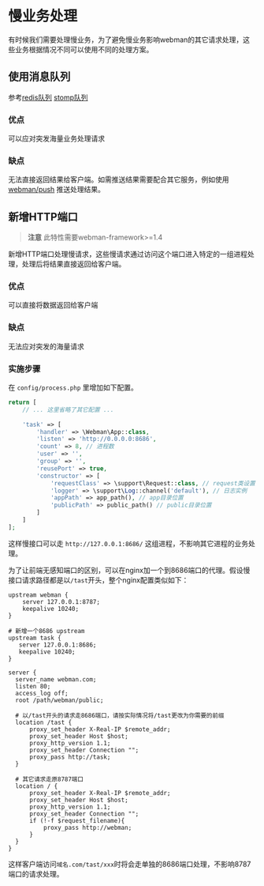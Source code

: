 # 慢业务处理

有时候我们需要处理慢业务，为了避免慢业务影响webman的其它请求处理，这些业务根据情况不同可以使用不同的处理方案。

## 使用消息队列
参考[redis队列](../queue/redis.md) [stomp队列](../queue/stomp.md)

### 优点
可以应对突发海量业务处理请求

### 缺点
无法直接返回结果给客户端。如需推送结果需要配合其它服务，例如使用 [webman/push](https://www.workerman.net/plugin/2) 推送处理结果。

## 新增HTTP端口

> **注意**
> 此特性需要webman-framework>=1.4

新增HTTP端口处理慢请求，这些慢请求通过访问这个端口进入特定的一组进程处理，处理后将结果直接返回给客户端。

### 优点
可以直接将数据返回给客户端

### 缺点
无法应对突发的海量请求

### 实施步骤
在 `config/process.php` 里增加如下配置。
```php
return [
    // ... 这里省略了其它配置 ...
    
    'task' => [
        'handler' => \Webman\App::class,
        'listen' => 'http://0.0.0.0:8686',
        'count' => 8, // 进程数
        'user' => '',
        'group' => '',
        'reusePort' => true,
        'constructor' => [
            'requestClass' => \support\Request::class, // request类设置
            'logger' => \support\Log::channel('default'), // 日志实例
            'appPath' => app_path(), // app目录位置
            'publicPath' => public_path() // public目录位置
        ]
    ]
];
```

这样慢接口可以走 `http://127.0.0.1:8686/` 这组进程，不影响其它进程的业务处理。

为了让前端无感知端口的区别，可以在nginx加一个到8686端口的代理。假设慢接口请求路径都是以`/tast`开头，整个nginx配置类似如下：
```
upstream webman {
    server 127.0.0.1:8787;
    keepalive 10240;
}

# 新增一个8686 upstream
upstream task {
   server 127.0.0.1:8686;
   keepalive 10240;
}

server {
  server_name webman.com;
  listen 80;
  access_log off;
  root /path/webman/public;

  # 以/tast开头的请求走8686端口，请按实际情况将/tast更改为你需要的前缀
  location /tast {
      proxy_set_header X-Real-IP $remote_addr;
      proxy_set_header Host $host;
      proxy_http_version 1.1;
      proxy_set_header Connection "";
      proxy_pass http://task;
  }

  # 其它请求走原8787端口
  location / {
      proxy_set_header X-Real-IP $remote_addr;
      proxy_set_header Host $host;
      proxy_http_version 1.1;
      proxy_set_header Connection "";
      if (!-f $request_filename){
          proxy_pass http://webman;
      }
  }
}
```

这样客户端访问`域名.com/tast/xxx`时将会走单独的8686端口处理，不影响8787端口的请求处理。


